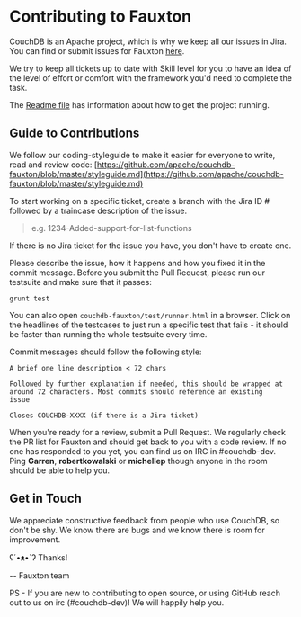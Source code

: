 # Contributing to Fauxton

CouchDB is an Apache project, which is why we keep all our issues in Jira.  You can find or submit issues for Fauxton 
[here](https://issues.apache.org/jira/issues/?jql=project%20%3D%20COUCHDB%20AND%20resolution%20%3D%20Unresolved%20AND%20component%20%3D%20Fauxton%20ORDER%20BY%20priority%20DESC).

We try to keep all tickets up to date with Skill level for you to have an idea of the level of effort or comfort 
with the framework you'd need to complete the task.

The [Readme file](https://github.com/apache/couchdb-fauxton/blob/master/readme.md) has information about how to get the project running.

## Guide to Contributions

We follow our coding-styleguide to make it easier for everyone to write, read and review code: 
[https://github.com/apache/couchdb-fauxton/blob/master/styleguide.md](https://github.com/apache/couchdb-fauxton/blob/master/styleguide.md)

To start working on a specific ticket, create a branch with the Jira ID # followed by a traincase description of the issue.

> e.g.   1234-Added-support-for-list-functions

If there is no Jira ticket for the issue you have, you don't have to create one.

Please describe the issue, how it happens and how you fixed it in the commit message. Before you submit the Pull 
Request, please run our testsuite and make sure that it passes:

```
grunt test
```

You can also open `couchdb-fauxton/test/runner.html` in a browser. Click on the headlines of the testcases to just run 
a specific test that fails - it should be faster than running the whole testsuite every time.

Commit messages should follow the following style:

```
A brief one line description < 72 chars

Followed by further explanation if needed, this should be wrapped at
around 72 characters. Most commits should reference an existing
issue

Closes COUCHDB-XXXX (if there is a Jira ticket)
```

When you're ready for a review, submit a Pull Request. We regularly check the PR list for Fauxton and should get back 
to you with a code review.  If no one has responded to you yet, you can find us on IRC in #couchdb-dev.  
Ping **Garren**, **robertkowalski** or **michellep** though anyone in the room should be able to help you.

## Get in Touch

We appreciate constructive feedback from people who use CouchDB, so don't be shy. We know there are bugs and we know 
there is room for improvement.

ʕ´•ᴥ•`ʔ Thanks!

-- Fauxton team

PS - If you are new to contributing to open source, or using GitHub reach out to us on irc (#couchdb-dev)! We will happily help you.
